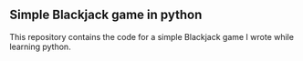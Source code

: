 ## Simple Blackjack game in python

This repository contains the code for a simple Blackjack game I wrote while learning python. 